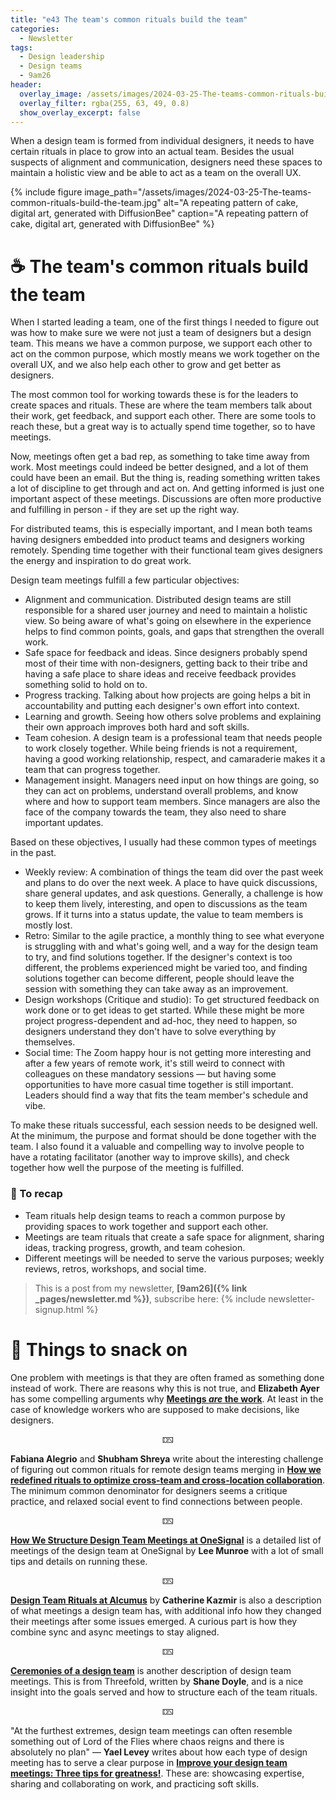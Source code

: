 ```yaml
---
title: "e43 The team's common rituals build the team"
categories:
  - Newsletter
tags:
  - Design leadership
  - Design teams
  - 9am26
header:
  overlay_image: /assets/images/2024-03-25-The-teams-common-rituals-build-the-team.jpg
  overlay_filter: rgba(255, 63, 49, 0.8)
  show_overlay_excerpt: false
---
```


When a design team is formed from individual designers, it needs to have certain rituals in place to grow into an actual team. Besides the usual suspects of alignment and communication, designers need these spaces to maintain a holistic view and be able to act as a team on the overall UX.

{% include figure image_path="/assets/images/2024-03-25-The-teams-common-rituals-build-the-team.jpg" alt="A repeating pattern of cake, digital art, generated with DiffusionBee" caption="A repeating pattern of cake, digital art, generated with DiffusionBee" %}

# ☕ The team's common rituals build the team

When I started leading a team, one of the first things I needed to figure out was how to make sure we were not just a team of designers but a design team. This means we have a common purpose, we support each other to act on the common purpose, which mostly means we work together on the overall UX, and we also help each other to grow and get better as designers. 

The most common tool for working towards these is for the leaders to create spaces and rituals. These are where the team members talk about their work, get feedback, and support each other. There are some tools to reach these, but a great way is to actually spend time together, so to have meetings.

Now, meetings often get a bad rep, as something to take time away from work. Most meetings could indeed be better designed, and a lot of them could have been an email. But the thing is, reading something written takes a lot of discipline to get through and act on. And getting informed is just one important aspect of these meetings. Discussions are often more productive and fulfilling in person - if they are set up the right way.

For distributed teams, this is especially important, and I mean both teams having designers embedded into product teams and designers working remotely. Spending time together with their functional team gives designers the energy and inspiration to do great work.

Design team meetings fulfill a few particular objectives:
- Alignment and communication. Distributed design teams are still responsible for a shared user journey and need to maintain a holistic view. So being aware of what's going on elsewhere in the experience helps to find common points, goals, and gaps that strengthen the overall work.
- Safe space for feedback and ideas. Since designers probably spend most of their time with non-designers, getting back to their tribe and having a safe place to share ideas and receive feedback provides something solid to hold on to. 
- Progress tracking. Talking about how projects are going helps a bit in accountability and putting each designer's own effort into context.
- Learning and growth. Seeing how others solve problems and explaining their own approach improves both hard and soft skills.
- Team cohesion. A design team is a professional team that needs people to work closely together. While being friends is not a requirement, having a good working relationship, respect, and camaraderie makes it a team that can progress together.
- Management insight. Managers need input on how things are going, so they can act on problems, understand overall problems, and know where and how to support team members. Since managers are also the face of the company towards the team, they also need to share important updates.

Based on these objectives, I usually had these common types of meetings in the past. 
- Weekly review: A combination of things the team did over the past week and plans to do over the next week. A place to have quick discussions, share general updates, and ask questions. Generally, a challenge is how to keep them lively, interesting, and open to discussions as the team grows. If it turns into a status update, the value to team members is mostly lost.
- Retro: Similar to the agile practice, a monthly thing to see what everyone is struggling with and what's going well, and a way for the design team to try, and find solutions together. If the designer's context is too different, the problems experienced might be varied too, and finding solutions together can become different, people should leave the session with something they can take away as an improvement.
- Design workshops (Critique and studio): To get structured feedback on work done or to get ideas to get started. While these might be more project progress-dependent and ad-hoc, they need to happen, so designers understand they don't have to solve everything by themselves. 
- Social time: The Zoom happy hour is not getting more interesting and after a few years of remote work, it's still weird to connect with colleagues on these mandatory sessions — but having some opportunities to have more casual time together is still important. Leaders should find a way that fits the team member's schedule and vibe.

To make these rituals successful, each session needs to be designed well. At the minimum, the purpose and format should be done together with the team. I also found it a valuable and compelling way to involve people to have a rotating facilitator (another way to improve skills), and check together how well the purpose of the meeting is fulfilled.

### 🥤 To recap

- Team rituals help design teams to reach a common purpose by providing spaces to work together and support each other.
- Meetings are team rituals that create a safe space for alignment, sharing ideas, tracking progress, growth, and team cohesion.
- Different meetings will be needed to serve the various purposes; weekly reviews, retros, workshops, and social time.

> This is a post from my newsletter, **[9am26]({% link _pages/newsletter.md %})**, subscribe here:
> {% include newsletter-signup.html %}

# 🍪 Things to snack on

One problem with meetings is that they are often framed as something done instead of work. There are reasons why this is not true, and **Elizabeth Ayer** has some compelling arguments why [**Meetings *are* the work**](https://medium.com/@ElizAyer/meetings-are-the-work-9e429dde6aa3). At least in the case of knowledge workers who are supposed to make decisions, like designers.

<p style="text-align: center;">🁐</p>

**Fabiana Alegrio** and **Shubham Shreya** write about the interesting challenge of figuring out common rituals for remote design teams merging in [**How we redefined rituals to optimize cross-team and cross-location collaboration**](https://medium.com/zalando-design/how-we-redefined-rituals-to-optimize-cross-team-and-cross-location-collaboration-b10a4638a471). The minimum common denominator for designers seems a critique practice, and relaxed social event to find connections between people. 

<p style="text-align: center;">🁐</p>

[**How We Structure Design Team Meetings at OneSignal**](https://onesignal.com/blog/design-team-meetings/) is a detailed list of meetings of the design team at OneSignal by **Lee Munroe** with a lot of small tips and details on running these. 

<p style="text-align: center;">🁐</p>

[**Design Team Rituals at Alcumus**](https://medium.com/alcumus-design/design-team-rituals-at-alcumus-981f11632c1e) by **Catherine Kazmir** is also a description of what meetings a design team has, with additional info how they changed their meetings after some issues emerged. A curious part is how they combine sync and async meetings to stay aligned.

<p style="text-align: center;">🁐</p>

[**Ceremonies of a design team**](https://uxdesign.cc/ceremonies-of-a-design-team-2abe91b97cdd) is another description of design team meetings. This is from Threefold, written by **Shane Doyle**, and is a nice insight into the goals served and how to structure each of the team rituals.

<p style="text-align: center;">🁐</p>

"At the furthest extremes, design team meetings can often resemble something out of Lord of the Flies where chaos reigns and there is absolutely no plan" — **Yael Levey** writes about how each type of design meeting has to serve a clear purpose in [**Improve your design team meetings: Three tips for greatness!**](https://www.iamnotmypixels.com/three-tips-to-make-your-design-team-meetings-actually-worthwhile/). These are: showcasing expertise, sharing and collaborating on work, and practicing soft skills.